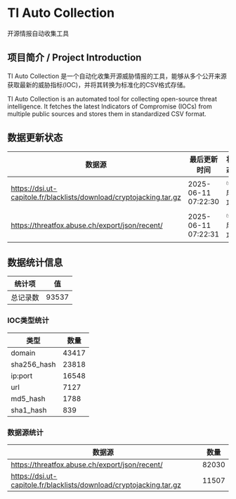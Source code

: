 # TI Auto Collection

 开源情报自动收集工具

## 项目简介 / Project Introduction

TI Auto Collection 是一个自动化收集开源威胁情报的工具，能够从多个公开来源获取最新的威胁指标(IOC)，并将其转换为标准化的CSV格式存储。

TI Auto Collection is an automated tool for collecting open-source threat intelligence. It fetches the latest Indicators of Compromise (IOCs) from multiple public sources and stores them in standardized CSV format.

## 数据更新状态

| 数据源 | 最后更新时间 | 状态 |
|--------|------------|------|
| https://dsi.ut-capitole.fr/blacklists/download/cryptojacking.tar.gz | 2025-06-11 07:22:30 | ✅ 成功 |
| https://threatfox.abuse.ch/export/json/recent/ | 2025-06-11 07:22:31 | ✅ 成功 |













































































## 数据统计信息

| 统计项 | 值 |
|--------|----|
| 总记录数 | 93537 |

### IOC类型统计

| 类型 | 数量 |
|------|------|
| domain | 43417 |
| sha256_hash | 23818 |
| ip:port | 16548 |
| url | 7127 |
| md5_hash | 1788 |
| sha1_hash | 839 |

### 数据源统计

| 数据源 | 数量 |
|--------|------|
| https://threatfox.abuse.ch/export/json/recent/ | 82030 |
| https://dsi.ut-capitole.fr/blacklists/download/cryptojacking.tar.gz | 11507 |
